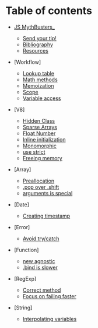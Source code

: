 # Table of contents

* [JS MythBusters_](/README.md)
	* [Send your tip!](/contributing.md)
	* [Bibliography](/bibliography.md)
	* [Resources](/resources.md)

* [Workflow]
	* [Lookup table](/workflow/lookup-table.md)
	* [Math methods](/workflow/math.md)
	* [Memoization](/workflow/memoization.md)
	* [Scope](/workflow/scope.md)
	* [Variable access](/workflow/variable-access.md)

* [V8]
	* [Hidden Class](/v8-tips/hidden-class.md)
	* [Sparse Arrays](/v8-tips/sparse-arrays.md)
	* [Float Number](/v8-tips/float-number.md)
	* [Inline initialization](/v8-tips/inline-initialization.md)
	* [Monomorphic](/v8-tips/monomorphic.md)
	* [use strict](/v8-tips/use-strict.md)
	* [Freeing memory](/v8-tips/freeing-memory.md)

* [Array]
	* [Preallocation](/array/preallocation.md)
	* [.pop over .shift](/array/pop-or-shift.md)
	* [arguments is special](/array/arguments.md)

* [Date]
	* [Creating timestamp](/date/timestamp.md)

* [Error]
	* [Avoid try/catch](/error/try-catch.md)

* [Function]
	* [new agnostic](/function/new.md)
	* [.bind is slower](/function/bind.md)

* [RegExp]
	* [Correct method](/regexp/correct-methods.md)
	* [Focus on failing faster](/regexp/fail-faster.md)

* [String]
	* [Interpolating variables](/string/concat.md)
